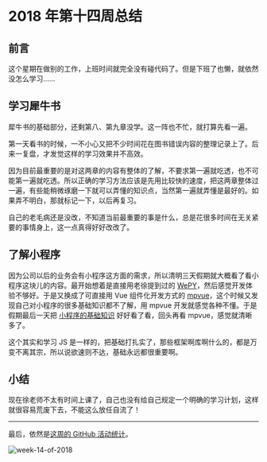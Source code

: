 # 2018 年第十四周总结

## 前言

这个星期在做别的工作，上班时间就完全没有碰代码了。但是下班了也懒，就依然没怎么学习……

## 学习犀牛书

犀牛书的基础部分，还剩第八、第九章没学。这一阵也不忙，就打算先看一遍。

第一天看书的时候，一不小心又把不少时间花在图书错误内容的整理记录上了。后来一复盘，才发觉这样的学习效果并不高效。

因为目前最重要的是对这两章的内容有整体的了解，不要求第一遍就吃透，也不可能第一遍就吃透。所以正确的学习方法应该是先用比较快的速度，把这两章整体过一遍，有些能稍微琢磨一下就可以弄懂的知识点，当然第一遍就弄懂是最好的。如果弄不明白，那就标记一下，以后再复习。

自己的老毛病还是没改，不知道当前最重要的事是什么，总是花很多时间在无关紧要的事情身上，这一点真得好好改改了。

## 了解小程序

因为公司以后的业务会有小程序这方面的需求，所以清明三天假期就大概看了看小程序这块儿的内容。最开始想着是直接用老徐提到过的 [WePY](https://github.com/Tencent/wepy)，然后感觉开发体验不够好。于是又换成了可直接用 Vue 组件化开发方式的 [mpvue](https://github.com/Meituan-Dianping/mpvue)，这个时候又发现自己对小程序的很多基础知识都不了解，用 mpvue 开发就感觉各种不懂。于是假期最后一天把 [小程序的基础知识](https://developers.weixin.qq.com/miniprogram/dev/index.html?t=2018323) 好好看了看，回头再看 mpvue，感觉就清晰多了。

这个其实和学习 JS 是一样的，把基础打扎实了，那些框架啊库啊什么的，都是万变不离其宗，所以说欲速则不达，基础永远都很重要啊。

## 小结

现在徐老师不太有时间上课了，自己也没有给自己规定一个明确的学习计划，这样就很容易荒废下去，不能这么放任自流了！

---

最后，依然是[这周的 GitHub 活动统计](https://github.com/Dream4ever?tab=overview&from=2018-04-02&to=2018-04-08)。

![week-14-of-2018](http://owve9bvtw.bkt.clouddn.com/FjoP9pUPW2Qq8vruc6iyoMF1mutG)
